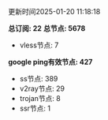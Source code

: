 更新时间2025-01-20 11:18:18

**总订阅: 22**
**总节点: 5678**
- vless节点: 7

**google ping有效节点: 427**
- ss节点: 389
- v2ray节点: 29
- trojan节点: 8
- ssr节点: 1
